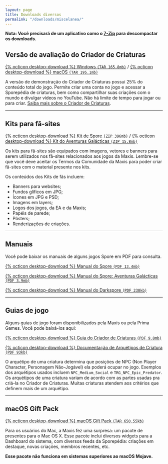 ```yaml
---
layout: page
title: Downloads diversos
permalink: "/downloads/miscelanea/"
---
```


**Nota: Você precisará de um aplicativo como o [7-Zip](https://www.7-zip.org) para descompactar os downloads.**

## Versão de avaliação do Criador de Criaturas

[{% octicon desktop-download %} Windows `(TAR 165.8mb)`](https://cloudup.com/files/iRChrCl2zPb/download) / [{% octicon desktop-download %} macOS `(TAR 195.1mb)`](https://cloudup.com/files/iWwbcp7wIDT/download)

A versão de demonstração do Criador de Criaturas possui 25% do conteúdo total do jogo. Permite criar uma conta no jogo e acessar a Sporepédia de criaturas, bem como compartilhar suas criações com o mundo e divulgar vídeos no YouTube. Não há limite de tempo para jogar ou para criar. [Saiba mais sobre o Criador de Criaturas](https://guia.esporo.net/wiki/Spore:_Criador_de_Criaturas).

---

## Kits para fã-sites

[{% octicon desktop-download %} Kit de Spore `(ZIP 396mb)`](https://drive.google.com/uc?id=1mPYBnFKntlA9WWPkgusAQ2fxcLgsVh5e&export=download) / [{% octicon desktop-download %} Kit do Aventuras Galácticas `(ZIP 15.8mb)`](https://drive.google.com/uc?id=1lfTmP1BaxXXIJm--vnFiBPCix7TdpgBD&export=download)



Os kits para fã-sites são equipados com imagens, vetores e banners para serem utilizados nos fã-sites relacionados aos jogos da Maxis. Lembre-se que você deve aceitar os Termos da Comunidade da Maxis para poder criar fã-sites com o material presente nos kits.

Os conteúdos dos Kits de fãs incluem:

- Banners para websites;
- Fundos glíficos em JPG;
- Ícones em JPG e PSD;
- Imagens em layers;
- Logos dos jogos, da EA e da Maxis;
- Papéis de parede;
- Pôsters;
- Renderizações de criações.

---

## Manuais

Você pode baixar os manuais de alguns jogos Spore em PDF para consulta.

[{% octicon desktop-download %} Manual do Spore `(PDF 13.4mb)`](https://cloudup.com/files/il2I4AuN1O4/download)

[{% octicon desktop-download %} Manual do Spore: Aventuras Galácticas `(PDF 3.9mb)`](https://cloudup.com/files/i_m62PJNkKu/download)

[{% octicon desktop-download %} Manual do Darkspore `(PDF 238kb)`](https://cloudup.com/files/isQwoM4VoKJ/download)

---

## Guias de jogo

Alguns guias de jogo foram disponibilizados pela Maxis ou pela Prima Games. Você pode baixá-los aqui:

[{% octicon desktop-download %} Guia do Criador de Criaturas `(PDF 9.8mb)`](https://cloudup.com/files/iPAdr__g-Uv/download)

[{% octicon desktop-download %} Documentação de Arquétipos de Criatura `(PDF 93kb)`](https://cloudup.com/files/iefwDS4UGYC/download)

O arquétipo de uma criatura determina que posições de NPC (Non Player Character, Personagem Não-Jogável) ela poderá ocupar no jogo. Exemplos dos arquétipos usados incluem `NPC_Medium_Social` e `TRG_NPC_Epic_Predator`. Os arquétipos de uma criatura variam de acordo com as partes usadas pra criá-la no Criador de Criaturas. Muitas criaturas atendem aos critérios que definem mais de um arquétipo.

---

## macOS Gift Pack

[{% octicon desktop-download %} macOS Gift Pack `(TAR 650.55kb)`](https://cloudup.com/files/iGv_-RUTADE/download)

Para os usuários do Mac, a Maxis fez uma surpresa: um pacote de presentes para o Mac OS X. Esse pacote inclui diversos widgets para a Dashboard do sistema, com diversos feeds da Sporepédia: criações em destaque, novas criações, membros recentes, etc.

**Esse pacote não funciona em sistemas superiores ao macOS Mojave.**
